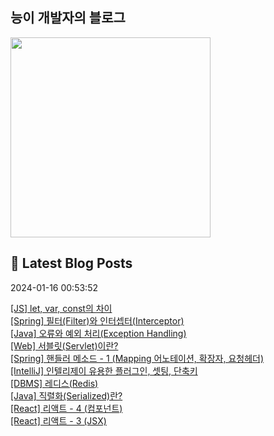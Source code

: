 
## 능이 개발자의 블로그
<a href=https://codinghan.tistory.com/><img src="https://tistory1.daumcdn.net/tistory/5180850/attach/5c7ec571e4a94f2d926efb474d114c39" width="320"></a>


## 📕 Latest Blog Posts

<p>2024-01-16 00:53:52</p><a href=https://codinghan.tistory.com/44>[JS] let, var, const의 차이</a></br><a href=https://codinghan.tistory.com/35>[Spring] 필터(Filter)와 인터셉터(Interceptor)</a></br><a href=https://codinghan.tistory.com/42>[Java] 오류와 예외 처리(Exception Handling)</a></br><a href=https://codinghan.tistory.com/41>[Web] 서블릿(Servlet)이란?</a></br><a href=https://codinghan.tistory.com/36>[Spring] 핸들러 메소드 - 1 (Mapping 어노테이션, 확장자, 요청헤더)</a></br><a href=https://codinghan.tistory.com/34>[IntelliJ] 인텔리제이 유용한 플러그인, 셋팅, 단축키</a></br><a href=https://codinghan.tistory.com/32>[DBMS] 레디스(Redis)</a></br><a href=https://codinghan.tistory.com/31>[Java] 직렬화(Serialized)란?</a></br><a href=https://codinghan.tistory.com/30>[React] 리액트 - 4 (컴포넌트)</a></br><a href=https://codinghan.tistory.com/29>[React] 리액트 - 3 (JSX)</a></br>